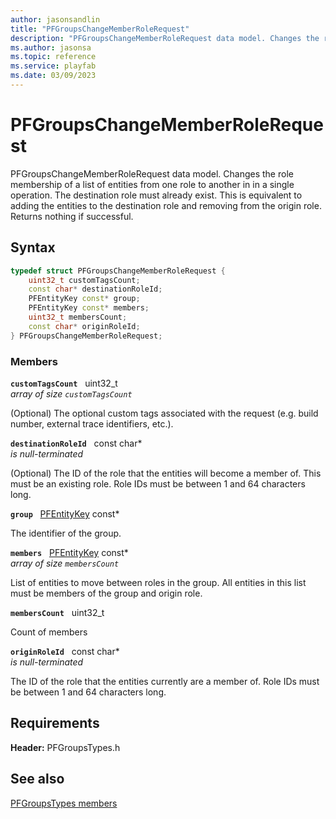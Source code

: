 ```yaml
---
author: jasonsandlin
title: "PFGroupsChangeMemberRoleRequest"
description: "PFGroupsChangeMemberRoleRequest data model. Changes the role membership of a list of entities from one role to another in in a single operation. The destination role must already exist. This is equivalent to adding the entities to the destination role and removing from the origin role. Returns nothing if successful."
ms.author: jasonsa
ms.topic: reference
ms.service: playfab
ms.date: 03/09/2023
---
```


# PFGroupsChangeMemberRoleRequest  

PFGroupsChangeMemberRoleRequest data model. Changes the role membership of a list of entities from one role to another in in a single operation. The destination role must already exist. This is equivalent to adding the entities to the destination role and removing from the origin role. Returns nothing if successful.  

## Syntax  
  
```cpp
typedef struct PFGroupsChangeMemberRoleRequest {  
    uint32_t customTagsCount;  
    const char* destinationRoleId;  
    PFEntityKey const* group;  
    PFEntityKey const* members;  
    uint32_t membersCount;  
    const char* originRoleId;  
} PFGroupsChangeMemberRoleRequest;  
```
  
### Members  
  
**`customTagsCount`** &nbsp; uint32_t  
*array of size `customTagsCount`*  
  
(Optional) The optional custom tags associated with the request (e.g. build number, external trace identifiers, etc.).
  
**`destinationRoleId`** &nbsp; const char*  
*is null-terminated*  
  
(Optional) The ID of the role that the entities will become a member of. This must be an existing role. Role IDs must be between 1 and 64 characters long.
  
**`group`** &nbsp; [PFEntityKey](../../pftypes/structs/pfentitykey-c.md) const*  
  
The identifier of the group.
  
**`members`** &nbsp; [PFEntityKey](../../pftypes/structs/pfentitykey-c.md) const*  
*array of size `membersCount`*  
  
List of entities to move between roles in the group. All entities in this list must be members of the group and origin role.
  
**`membersCount`** &nbsp; uint32_t  
  
Count of members
  
**`originRoleId`** &nbsp; const char*  
*is null-terminated*  
  
The ID of the role that the entities currently are a member of. Role IDs must be between 1 and 64 characters long.
  
  
## Requirements  
  
**Header:** PFGroupsTypes.h
  
## See also  
[PFGroupsTypes members](../pfgroupstypes_members.md)  

  
  
